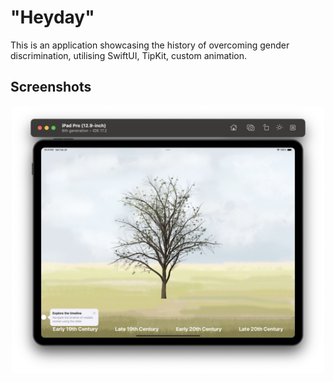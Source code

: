 # "Heyday"
This is an application showcasing the history of overcoming gender discrimination, utilising SwiftUI, TipKit, custom animation.

## Screenshots
<p align="center">
  <img src="https://github.com/mvmargaret/HeyDay.swiftpm/blob/main/Screenshot%201%20Large.jpeg?raw=true" width="500" />
</p>
